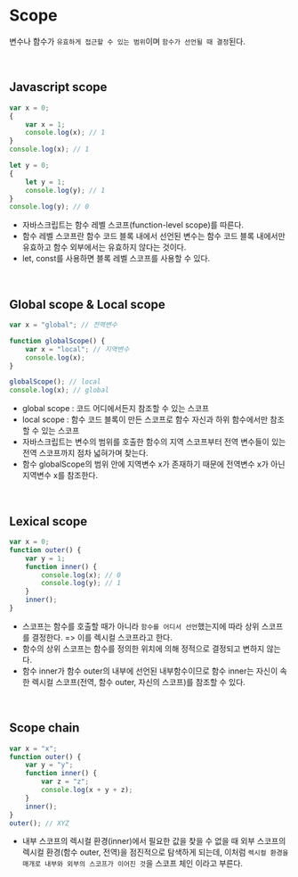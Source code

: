 # Scope

변수나 함수가 `유효하게 접근할 수 있는 범위`이며 `함수가 선언될 때 결정`된다.

<br>

## Javascript scope

```js
var x = 0;
{
    var x = 1;
    console.log(x); // 1
}
console.log(x); // 1

let y = 0;
{
    let y = 1;
    console.log(y); // 1
}
console.log(y); // 0
```

-   자바스크립트는 함수 레벨 스코프(function-level scope)를 따른다.
-   함수 레벨 스코프란 함수 코드 블록 내에서 선언된 변수는 함수 코드 블록 내에서만 유효하고 함수 외부에서는 유효하지 않다는 것이다.
-   let, const를 사용하면 블록 레벨 스코프를 사용할 수 있다.

<br>

## Global scope & Local scope

```js
var x = "global"; // 전역변수

function globalScope() {
    var x = "local"; // 지역변수
    console.log(x);
}

globalScope(); // local
console.log(x); // global
```

-   global scope : 코드 어디에서든지 참조할 수 있는 스코프
-   local scope : 함수 코드 블록이 만든 스코프로 함수 자신과 하위 함수에서만 참조할 수 있는 스코프
-   자바스크립트는 변수의 범위를 호출한 함수의 지역 스코프부터 전역 변수들이 있는 전역 스코프까지 점차 넓혀가며 찾는다.
-   함수 globalScope의 범위 안에 지역변수 x가 존재하기 때문에 전역변수 x가 아닌 지역변수 x를 참조한다.

<br>

## Lexical scope

```js
var x = 0;
function outer() {
    var y = 1;
    function inner() {
        console.log(x); // 0
        console.log(y); // 1
    }
    inner();
}
```

-   스코프는 함수를 호출할 때가 아니라 `함수를 어디서 선언`했는지에 따라 상위 스코프를 결정한다.
    => 이를 렉시컬 스코프라고 한다.
-   함수의 상위 스코프는 함수를 정의한 위치에 의해 정적으로 결정되고 변하지 않는다.
-   함수 inner가 함수 outer의 내부에 선언된 내부함수이므로 함수 inner는 자신이 속한 렉시컬 스코프(전역, 함수 outer, 자신의 스코프)를 참조할 수 있다.

<br>

## Scope chain

```js
var x = "x";
function outer() {
    var y = "y";
    function inner() {
        var z = "z";
        console.log(x + y + z);
    }
    inner();
}
outer(); // XYZ
```

-   내부 스코프의 렉시컬 환경(inner)에서 필요한 값을 찾을 수 없을 때 외부 스코프의 렉시컬 환경(함수 outer, 전역)을 점진적으로 탐색하게 되는데, 이처럼 `렉시컬 환경을 매개로 내부와 외부의 스코프가 이어진 것`을 스코프 체인 이라고 부른다.
